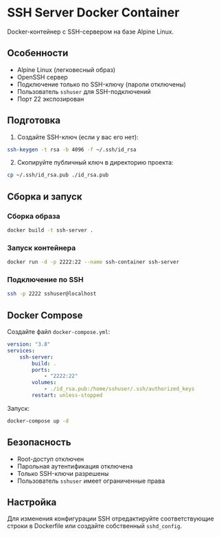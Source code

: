 # SSH Server Docker Container

Docker-контейнер с SSH-сервером на базе Alpine Linux.

## Особенности

- Alpine Linux (легковесный образ)
- OpenSSH сервер
- Подключение только по SSH-ключу (пароли отключены)
- Пользователь `sshuser` для SSH-подключений
- Порт 22 экспозирован

## Подготовка

1. Создайте SSH-ключ (если у вас его нет):

```bash
ssh-keygen -t rsa -b 4096 -f ~/.ssh/id_rsa
```

2. Скопируйте публичный ключ в директорию проекта:

```bash
cp ~/.ssh/id_rsa.pub ./id_rsa.pub
```

## Сборка и запуск

### Сборка образа

```bash
docker build -t ssh-server .
```

### Запуск контейнера

```bash
docker run -d -p 2222:22 --name ssh-container ssh-server
```

### Подключение по SSH

```bash
ssh -p 2222 sshuser@localhost
```

## Docker Compose

Создайте файл `docker-compose.yml`:

```yaml
version: "3.8"
services:
    ssh-server:
        build: .
        ports:
            - "2222:22"
        volumes:
            - ./id_rsa.pub:/home/sshuser/.ssh/authorized_keys
        restart: unless-stopped
```

Запуск:

```bash
docker-compose up -d
```

## Безопасность

- Root-доступ отключен
- Парольная аутентификация отключена
- Только SSH-ключи разрешены
- Пользователь `sshuser` имеет ограниченные права

## Настройка

Для изменения конфигурации SSH отредактируйте соответствующие строки в
Dockerfile или создайте собственный `sshd_config`.
